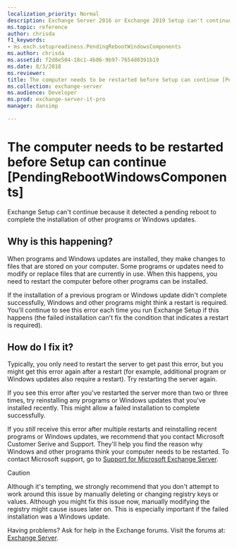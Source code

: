 ```yaml
---
localization_priority: Normal
description: Exchange Server 2016 or Exchange 2019 Setup can't continue because the local computer needs to be restarted to complete the installation of other programs or Windows updates.
ms.topic: reference
author: chrisda
f1_keywords:
- ms.exch.setupreadiness.PendingRebootWindowsComponents
ms.author: chrisda
ms.assetid: f2d8e504-18c1-4b86-9b97-7654d0391b19
ms.date: 8/3/2018
ms.reviewer: 
title: The computer needs to be restarted before Setup can continue [PendingRebootWindowsComponents]
ms.collection: exchange-server
ms.audience: Developer
ms.prod: exchange-server-it-pro
manager: dansimp

---
```


# The computer needs to be restarted before Setup can continue [PendingRebootWindowsComponents]

Exchange Setup can't continue because it detected a pending reboot to complete the installation of other programs or Windows updates.

## Why is this happening?

When programs and Windows updates are installed, they make changes to files that are stored on your computer. Some programs or updates need to modify or replace files that are currently in use. When this happens, you need to restart the computer before other programs can be installed.

If the installation of a previous program or Windows update didn't complete successfully, Windows and other programs might think a restart is required. You'll continue to see this error each time you run Exchange Setup if this happens (the failed installation can't fix the condition that indicates a restart is required).

## How do I fix it?

Typically, you only need to restart the server to get past this error, but you might get this error again after a restart (for example, additional program or Windows updates also require a restart). Try restarting the server again.

If you see this error after you've restarted the server more than two or three times, try reinstalling any programs or Windows updates that you've installed recently. This might allow a failed installation to complete successfully.

If you *still* receive this error after multiple restarts and reinstalling recent programs or Windows updates, we recommend that you contact Microsoft Customer Serive and Support. They'll help you find the reason why Windows and other programs think your computer needs to be restarted. To contact Microsoft support, go to [Support for Microsoft Exchange Server](https://go.microsoft.com/fwlink/p/?LinkId=525940).

> [!CAUTION]
> Although it's tempting, we strongly recommend that you don't attempt to work around this issue by manually deleting or changing registry keys or values. Although you might fix this issue now, manually modifying the registry might cause issues later on. This is especially important if the failed installation was a Windows update.

Having problems? Ask for help in the Exchange forums. Visit the forums at: [Exchange Server](https://go.microsoft.com/fwlink/p/?linkId=60612).

